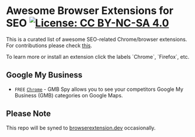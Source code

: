 # Awesome Browser Extensions for SEO [![License: CC BY-NC-SA 4.0](https://licensebuttons.net/l/by-nc-sa/4.0/80x15.png)](https://creativecommons.org/licenses/by-nc-sa/4.0/)

This is a curated list of awesome SEO-related Chrome/browser extensions. For contributions please check [this](https://github.com/awesome-seo-tools/seo-browser-extensions/blob/master/CONTRIBUTIONS.md).

<content>
To learn more or install an extension click the labels `Chrome`, `Firefox`, etc.

## Google My Business

 - `FREE` [`Chrome`](https://chrome.google.com/webstore/detail/gmbspy/hijfnlgdhfpmnckieikhinolopcolofe) - GMB Spy allows you to see your competitors Google My Business (GMB) categories on Google Maps.
</content>

## Please Note

This repo will be syned to [browserextension.dev](https://browserextension.dev/seo-chrome-extensions) occasionally.
